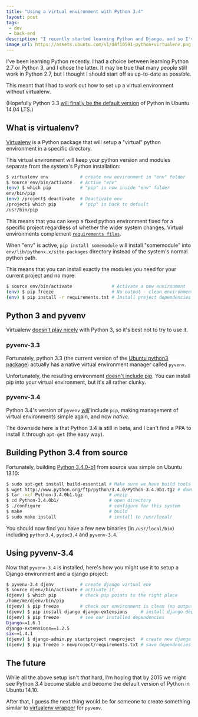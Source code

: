 ```yaml
---
title: "Using a virtual environment with Python 3.4"
layout: post
tags:
 - dev
 - back-end
description: "I recently started learning Python and Django, and so I've been working out how to setup a good virtual environment. Here's how to do it the native way in Python 3.4."
image_url: https://assets.ubuntu.com/v1/d4f10591-python+virtualenv.png
---
```


I've been learning Python recently. I had a choice between learning Python 2.7 or Python 3, and I chose the latter. It may be true that many people still work in Python 2.7, but I thought I should start off as up-to-date as possible.

This meant that I had to work out how to set up a virtual environment without virtualenv.

(Hopefully Python 3.3 [will finally be the default version](https://wiki.ubuntu.com/Python/3) of Python in Ubuntu 14.04 LTS.)

## What is virtualenv?

[Virtualenv](https://pypi.python.org/pypi/virtualenv) is a Python package that will setup a "virtual" python environment in a specific directory.

This virtual environment will keep your python version and modules separate from the system's Python installation:

``` bash
$ virtualenv env            # create new environment in "env" folder
$ source env/bin/activate   # Active "env"
(env) $ which pip           # "pip" is now inside "env" folder
env/bin/pip
(env) /project$ deactivate  # Deactivate env
/project$ which pip         # "pip" is back to default
/usr/bin/pip
```

This means that you can keep a fixed python environment fixed for a specific project regardless of whether the wider system changes. Virtual environments complement [`requirements files`](http://www.deploydjango.com/django_project_structure/index.html#step-2-define-your-requirements).

When "env" is active, `pip install somemodule` will install "somemodule" into `env/lib/pythonx.x/site-packages` directory instead of the system's normal python path.

This means that you can install exactly the modules you need for your current project and no more:

``` bash
$ source env/bin/activate               # Activate a new environment
(env) $ pip freeze                      # No output - clean environment
(env) $ pip install -r requirements.txt # Install project dependencies
```

## Python 3 and pyvenv

Virtualenv [doesn't play nicely](http://askubuntu.com/questions/279959/how-to-create-a-virtualenv-with-python3-3-in-ubuntu) with Python 3, so it's best not to try to use it.

### pyvenv-3.3

Fortunately, python 3.3 (the current version of the [Ubuntu python3 package](http://packages.ubuntu.com/saucy/python3)) actually has a native virtual environment manager called `pyvenv`.

Unfortunately, the resulting environment [doesn't include pip](http://stackoverflow.com/questions/17982032/pyvenv-pip-not-installing-into-local-site-packages). You can install pip into your virtual environment, but it's all rather clunky.

### pyvenv-3.4

Python 3.4's version of `pyvenv` [*will*](http://docs.python.org/dev/library/venv.html) include `pip`, making management of virtual environments simple again, and now *native*.

The downside here is that Python 3.4 is still in beta, and I can't find a PPA to install it through `apt-get` (the easy way).

## Building Python 3.4 from source

Fortunately, building [Python 3.4.0-b1](http://www.python.org/getit/releases/3.4.0/) from source was simple on Ubuntu 13.10:

``` bash
$ sudo apt-get install build-essential # Make sure we have build tools
$ wget http://www.python.org/ftp/python/3.4.0/Python-3.4.0b1.tgz # download
$ tar -xzf Python-3.4.0b1.tgz          # unzip
$ cd Python-3.4.0b1/                   # open directory
$ ./configure                          # configure for this system
$ make                                 # build
$ sudo make install                    # install to /usr/local/
```

You should now find you have a few new binaries (in `/usr/local/bin`) including `python3.4`, `pydoc3.4` and `pyvenv-3.4`.

## Using pyvenv-3.4

Now that `pyvenv-3.4` is installed, here's how you might use it to setup a Django environment and a django project:

``` bash
$ pyvenv-3.4 djenv          # create django virtual env
$ source djenv/bin/activate # activate it
(djenv) $ which pip         # check pip points to the right place
/home/me/djenv/bin/pip
(djenv) $ pip freeze        # check our environment is clean (no output)
(djenv) $ pip install django django-extensions     # install django dependencies
(djenv) $ pip freeze        # see our installed dependencies
Django==1.6.1
django-extensions==1.2.5
six==1.4.1
(djenv) $ django-admin.py startproject newproject  # create new django project
(djenv) $ pip freeze > newproject/requirements.txt # save dependencies into project
```

## The future

While all the above setup isn't *that* hard, I'm hoping that by 2015 we might see Python 3.4 become stable and become the default version of Python in Ubuntu 14.10.

After that, I guess the next thing would be for someone to create something similar to [virtualenv wrapper](http://virtualenvwrapper.readthedocs.org/en/latest/) for `pyvenv`.
